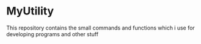 # MyUtility
This repository contains the small commands and functions which i use for developing programs and other stuff 
